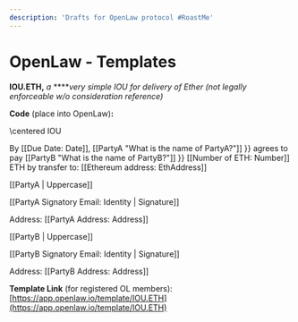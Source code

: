 ```yaml
---
description: 'Drafts for OpenLaw protocol #RoastMe'
---
```


# OpenLaw - Templates

**IOU.ETH,** _a_ ****_very simple IOU for delivery of Ether \(not legally enforceable w/o consideration reference\)_

**Code** \(place into OpenLaw\)**:**

\centered IOU

By \[\[Due Date: Date\]\], \[\[PartyA "What is the name of PartyA?"\]\]  }} agrees to pay \[\[PartyB "What is the name of PartyB?"\]\]  }} \[\[Number of ETH: Number\]\] ETH by transfer to: \[\[Ethereum address: EthAddress\]\]

\[\[PartyA \| Uppercase\]\]

\[\[PartyA Signatory Email: Identity \| Signature\]\]

 Address: \[\[PartyA Address: Address\]\]

\[\[PartyB \| Uppercase\]\]

\[\[PartyB Signatory Email: Identity \| Signature\]\]

 Address: \[\[PartyB Address: Address\]\]

 **Template Link** \(for registered OL members\): [https://app.openlaw.io/template/IOU.ETH](https://app.openlaw.io/template/IOU.ETH)

